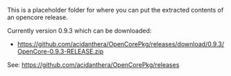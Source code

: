 This is a placeholder folder for where you can put the extracted contents of an opencore release.

Currently version 0.9.3 which can be downloaded:

* https://github.com/acidanthera/OpenCorePkg/releases/download/0.9.3/OpenCore-0.9.3-RELEASE.zip

See: https://github.com/acidanthera/OpenCorePkg/releases
